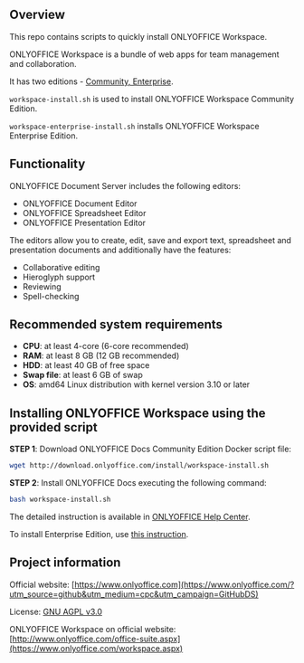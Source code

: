 ## Overview

This repo contains scripts to quickly install ONLYOFFICE Workspace.

ONLYOFFICE Workspace is a bundle of web apps for team management and collaboration.

It has two editions - [Community, Enterprise](#onlyoffice-docs-editions).

`workspace-install.sh` is used to install ONLYOFFICE Workspace Community Edition.

`workspace-enterprise-install.sh` installs ONLYOFFICE Workspace Enterprise Edition.

## Functionality

ONLYOFFICE Document Server includes the following editors:

* ONLYOFFICE Document Editor
* ONLYOFFICE Spreadsheet Editor
* ONLYOFFICE Presentation Editor

The editors allow you to create, edit, save and export text, spreadsheet and presentation documents and additionally have the features:

* Collaborative editing
* Hieroglyph support
* Reviewing
* Spell-checking

## Recommended system requirements

* **CPU**: at least 4-core (6-core recommended)
* **RAM**: at least 8 GB (12 GB recommended)
* **HDD**: at least 40 GB of free space
* **Swap file**: at least 6 GB of swap
* **OS**: amd64 Linux distribution with kernel version 3.10 or later

## Installing ONLYOFFICE Workspace using the provided script

**STEP 1**: Download ONLYOFFICE Docs Community Edition Docker script file:

```bash
wget http://download.onlyoffice.com/install/workspace-install.sh
```

**STEP 2**: Install ONLYOFFICE Docs executing the following command:

```bash
bash workspace-install.sh
```

The detailed instruction is available in [ONLYOFFICE Help Center](https://helpcenter.onlyoffice.com/installation/workspace-index.aspx). 

To install Enterprise Edition, use [this instruction](https://helpcenter.onlyoffice.com/installation/workspace-enterprise-index.aspx). 

## Project information

Official website: [https://www.onlyoffice.com](https://www.onlyoffice.com/?utm_source=github&utm_medium=cpc&utm_campaign=GitHubDS)

License: [GNU AGPL v3.0](https://onlyo.co/38YZGJh)

ONLYOFFICE Workspace on official website: [http://www.onlyoffice.com/office-suite.aspx](https://www.onlyoffice.com/workspace.aspx)
